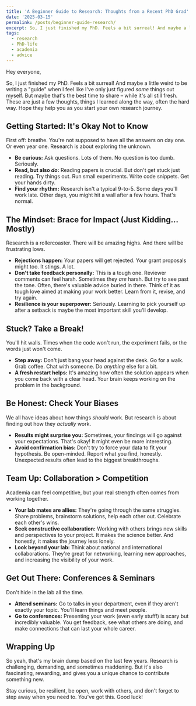 ```yaml
---
title: 'A Beginner Guide to Research: Thoughts from a Recent PhD Grad'
date: '2025-03-15'
permalink: /posts/beginner-guide-research/
excerpt: So, I just finished my PhD. Feels a bit surreal! And maybe a little weird to be writing a "guide" when I feel like I've only just figured *some* things out myself. But maybe that's the best time to share – while it's all still fresh. These are just a few thoughts, things I learned along the way, often the hard way. Hope they help you as you start your own research journey.
tags:
  - research
  - PhD-life
  - academia
  - advice
---
```


Hey everyone,

So, I just finished my PhD. Feels a bit surreal! And maybe a little weird to be writing a "guide" when I feel like I've only just figured *some* things out myself. But maybe that's the best time to share – while it's all still fresh. These are just a few thoughts, things I learned along the way, often the hard way. Hope they help you as you start your own research journey.

## Getting Started: It's Okay Not to Know

First off: breathe. You're not supposed to have all the answers on day one. Or even year one. Research is about exploring the unknown.

* **Be curious:** Ask questions. Lots of them. No question is too dumb. Seriously.
* **Read, but also *do*:** Reading papers is crucial. But don't get stuck just reading. Try things out. Run small experiments. Write code snippets. Get your hands dirty.
* **Find your rhythm:** Research isn't a typical 9-to-5. Some days you'll work late. Other days, you might hit a wall after a few hours. That's normal.

## The Mindset: Brace for Impact (Just Kidding... Mostly)

Research is a rollercoaster. There will be amazing highs. And there will be frustrating lows.

* **Rejections happen:** Your papers will get rejected. Your grant proposals might too. It stings. A lot.
* **Don't take feedback personally:** This is a tough one. Reviewer comments can feel harsh. Sometimes they *are* harsh. But try to see past the tone. Often, there's valuable advice buried in there. Think of it as tough love aimed at making your work better. Learn from it, revise, and try again.
* **Resilience is your superpower:** Seriously. Learning to pick yourself up after a setback is maybe the most important skill you'll develop.

## Stuck? Take a Break!

You'll hit walls. Times when the code won't run, the experiment fails, or the words just won't come.

* **Step away:** Don't just bang your head against the desk. Go for a walk. Grab coffee. Chat with someone. Do *anything* else for a bit.
* **A fresh restart helps:** It's amazing how often the solution appears when you come back with a clear head. Your brain keeps working on the problem in the background.

## Be Honest: Check Your Biases

We all have ideas about how things *should* work. But research is about finding out how they *actually* work.

* **Results might surprise you:** Sometimes, your findings will go against your expectations. That's okay! It might even be more interesting.
* **Avoid confirmation bias:** Don't try to force your data to fit your hypothesis. Be open-minded. Report what you find, honestly. Unexpected results often lead to the biggest breakthroughs.

## Team Up: Collaboration > Competition

Academia can feel competitive, but your real strength often comes from working together.

* **Your lab mates are allies:** They're going through the same struggles. Share problems, brainstorm solutions, help each other out. Celebrate each other's wins.
* **Seek constructive collaboration:** Working with others brings new skills and perspectives to your project. It makes the science better. And honestly, it makes the journey less lonely.
* **Look beyond your lab:** Think about national and international collaborations. They're great for networking, learning new approaches, and increasing the visibility of your work.

## Get Out There: Conferences & Seminars

Don't hide in the lab all the time.

* **Attend seminars:** Go to talks in your department, even if they aren't exactly your topic. You'll learn things and meet people.
* **Go to conferences:** Presenting your work (even early stuff!) is scary but incredibly valuable. You get feedback, see what others are doing, and make connections that can last your whole career.

## Wrapping Up


So yeah, that's my brain dump based on the last few years. Research is challenging, demanding, and sometimes maddening. But it's also fascinating, rewarding, and gives you a unique chance to contribute something new.

Stay curious, be resilient, be open, work with others, and don't forget to step away when you need to. You've got this. Good luck!